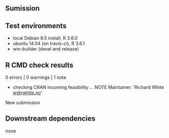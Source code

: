 ## Sumission

## Test environments
* local Debian 9.5 install, R 3.6.0
* ubuntu 14.04 (on travis-ci), R 3.6.1
* win-builder (devel and release)

## R CMD check results

0 errors | 0 warnings | 1 note

* checking CRAN incoming feasibility ... NOTE
Maintainer: 'Richard White <w@rwhite.no>'

New submission

## Downstream dependencies

none
